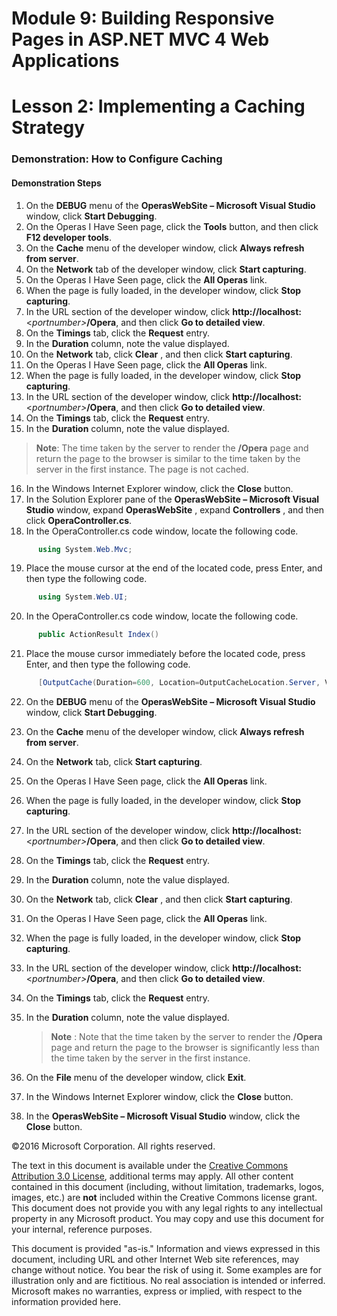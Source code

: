 # Module 9: Building Responsive Pages in ASP.NET MVC 4 Web Applications

# Lesson 2: Implementing a Caching Strategy

### Demonstration: How to Configure Caching

#### Demonstration Steps

1. On the **DEBUG** menu of the **OperasWebSite – Microsoft Visual Studio** window, click **Start Debugging**.
2. On the Operas I Have Seen page, click the **Tools** button, and then click **F12 developer tools**.
3. On the **Cache** menu of the developer window, click **Always refresh from server**.
4. On the **Network** tab of the developer window, click **Start capturing**.
5. On the Operas I Have Seen page, click the **All Operas** link.
6. When the page is fully loaded, in the developer window, click **Stop capturing**.
7. In the URL section of the developer window, click **http://localhost:**&lt;_portnumber&gt;_**/Opera**, and then click **Go to detailed view**.
8. On the **Timings** tab, click the **Request** entry.
9. In the **Duration** column, note the value displayed.
10. On the **Network** tab, click **Clear** , and then click **Start capturing**.
11. On the Operas I Have Seen page, click the **All Operas** link.
12. When the page is fully loaded, in the developer window, click **Stop capturing**.
13. In the URL section of the developer window, click **http://localhost:**&lt;_portnumber&gt;_**/Opera**, and then click **Go to detailed view**.
14. On the **Timings** tab, click the **Request** entry.
15. In the **Duration** column, note the value displayed.

   >**Note**: The time taken by the server to render the **/Opera** page and return the page to the browser is similar to the time taken by the server in the first instance. The page is not cached.

16. In the Windows Internet Explorer window, click the **Close** button.
17. In the Solution Explorer pane of the **OperasWebSite – Microsoft Visual Studio** window, expand **OperasWebSite** , expand  **Controllers** , and then click **OperaController.cs**.
18. In the OperaController.cs code window, locate the following code.

  ```cs
        using System.Web.Mvc;
```
19. Place the mouse cursor at the end of the located code, press Enter, and then type the following code.

  ```cs
        using System.Web.UI;
```
20. In the OperaController.cs code window, locate the following code.

  ```cs
        public ActionResult Index()
```
21. Place the mouse cursor immediately before the located code, press Enter, and then type the following code.

  ```cs
        [OutputCache(Duration=600, Location=OutputCacheLocation.Server, VaryByParam="none")]
```
22. On the **DEBUG** menu of the **OperasWebSite – Microsoft Visual Studio** window, click **Start Debugging**.
23. On the **Cache** menu of the developer window, click **Always refresh from server**.
24. On the **Network** tab, click **Start capturing**.
25. On the Operas I Have Seen page, click the **All Operas** link.
26. When the page is fully loaded, in the developer window, click **Stop capturing**.
27. In the URL section of the developer window, click **http://localhost:**&lt;_portnumber&gt;_**/Opera**, and then click **Go to detailed view**.
28. On the **Timings** tab, click the **Request** entry.
29. In the **Duration** column, note the value displayed.
30. On the **Network** tab, click **Clear** , and then click **Start capturing**.
31. On the Operas I Have Seen page, click the **All Operas** link.
32. When the page is fully loaded, in the developer window, click **Stop capturing**.
33. In the URL section of the developer window, click **http://localhost:**&lt;_portnumber&gt;_**/Opera**, and then click **Go to detailed view**.
34. On the **Timings** tab, click the **Request** entry.
35. In the **Duration** column, note the value displayed.

    >**Note** : Note that the time taken by the server to render the **/Opera** page and return the page to the browser is significantly less than the time taken by the server in the first instance.

36. On the **File** menu of the developer window, click **Exit**.
37. In the Windows Internet Explorer window, click the **Close** button.
38. In the **OperasWebSite – Microsoft Visual Studio** window, click the **Close** button.

©2016 Microsoft Corporation. All rights reserved.

The text in this document is available under the  [Creative Commons Attribution 3.0 License](https://creativecommons.org/licenses/by/3.0/legalcode), additional terms may apply. All other content contained in this document (including, without limitation, trademarks, logos, images, etc.) are  **not**  included within the Creative Commons license grant. This document does not provide you with any legal rights to any intellectual property in any Microsoft product. You may copy and use this document for your internal, reference purposes.

This document is provided &quot;as-is.&quot; Information and views expressed in this document, including URL and other Internet Web site references, may change without notice. You bear the risk of using it. Some examples are for illustration only and are fictitious. No real association is intended or inferred. Microsoft makes no warranties, express or implied, with respect to the information provided here.
